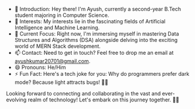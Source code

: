 - 👋 Introduction: Hey there! I'm Ayush, currently a second-year B.Tech student majoring in Computer Science.
- 👀 Interests: My interests lie in the fascinating fields of Artificial Intelligence and Machine Learning.
- 🌱 Current Focus: Right now, I'm immersing myself in mastering Data Structures and Algorithms (DSA) alongside delving into the exciting world of MERN Stack development.
- 📫 Contact: Need to get in touch? Feel free to drop me an email at ayushkumar20701@gmail.com.
- 😄 Pronouns: He/Him
- ⚡ Fun Fact: Here's a tech joke for you: Why do programmers prefer dark mode? Because light attracts bugs! 🐞😄

Looking forward to connecting and collaborating in the vast and ever-evolving realm of technology! Let's embark on this journey together. 🚀✨

<!---
ayush-20701/ayush-20701 is a ✨ special ✨ repository because its `README.md` (this file) appears on your GitHub profile.
You can click the Preview link to take a look at your changes.
--->
